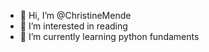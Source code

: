 - 👋 Hi, I’m @ChristineMende
- 👀 I’m interested in reading 
- 🌱 I’m currently learning python fundaments

<!---
ChristineMende/ChristineMende is a ✨ special ✨ repository because its `README.md` (this file) appears on your GitHub profile.
You can click the Preview link to take a look at your changes.
--->
